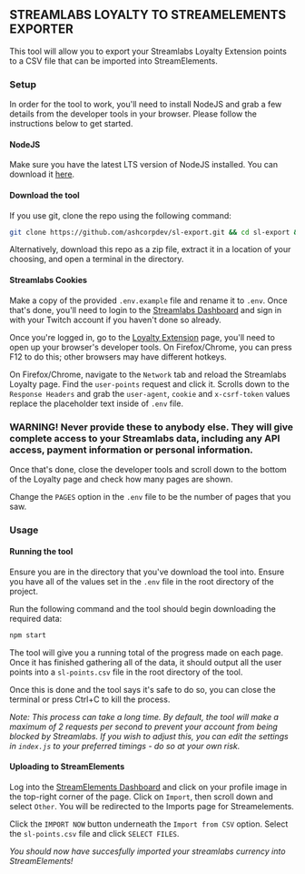 ## STREAMLABS LOYALTY TO STREAMELEMENTS EXPORTER

This tool will allow you to export your Streamlabs Loyalty Extension points to a CSV file that can be imported into StreamElements.

### Setup
In order for the tool to work, you'll need to install NodeJS and grab a few details from the developer tools in your browser. Please follow the instructions below to get started.

#### NodeJS
Make sure you have the latest LTS version of NodeJS installed. You can download it [here](https://nodejs.org/en/download/).

#### Download the tool
If you use git, clone the repo using the following command:
```bash
git clone https://github.com/ashcorpdev/sl-export.git && cd sl-export && npm i
```
Alternatively, download this repo as a zip file, extract it in a location of your choosing, and open a terminal in the directory.

#### Streamlabs Cookies
Make a copy of the provided `.env.example` file and rename it to `.env`. Once that's done, you'll need to login to the [Streamlabs Dashboard](https://streamlabs.com/dashboard) and sign in with your Twitch account if you haven't done so already.

Once you're logged in, go to the [Loyalty Extension](https://streamlabs.com/dashboard#/loyalty) page, you'll need to open up your browser's developer tools. On Firefox/Chrome, you can press F12 to do this; other browsers may have different hotkeys.

On Firefox/Chrome, navigate to the `Network` tab and reload the Streamlabs Loyalty page. Find the `user-points` request and click it. Scrolls down to the `Response Headers` and grab the `user-agent`, `cookie` and `x-csrf-token` values replace the placeholder text inside of `.env` file.

### **WARNING! Never provide these to anybody else. They will give complete access to your Streamlabs data, including any API access, payment information or personal information.**

Once that's done, close the developer tools and scroll down to the bottom of the Loyalty page and check how many pages are shown. 

Change the `PAGES` option in the `.env` file to be the number of pages that you saw.

### Usage

#### Running the tool
Ensure you are in the directory that you've download the tool into. Ensure you have all of the values set in the `.env` file in the root directory of the project.

Run the following command and the tool should begin downloading the required data:
```bash
npm start
```

The tool will give you a running total of the progress made on each page. Once it has finished gathering all of the data, it should output all the user points into a `sl-points.csv` file in the root directory of the tool.

Once this is done and the tool says it's safe to do so, you can close the terminal or press Ctrl+C to kill the process.

*Note: This process can take a long time. By default, the tool will make a maximum of 2 requests per second to prevent your account from being blocked by Streamlabs. If you wish to adjust this, you can edit the settings in `index.js` to your preferred timings - do so at your own risk.*

#### Uploading to StreamElements
Log into the [StreamElements Dashboard](https://streamelements.com/dashboard) and click on your profile image in the top-right corner of the page. Click on `Import`, then scroll down and select `Other`. You will be redirected to the Imports page for Streamelements.

Click the `IMPORT NOW` button underneath the `Import from CSV` option. Select the `sl-points.csv` file and click `SELECT FILES`.

*You should now have succesfully imported your streamlabs currency into StreamElements!*